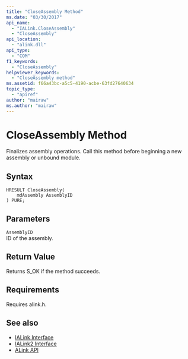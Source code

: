 ```yaml
---
title: "CloseAssembly Method"
ms.date: "03/30/2017"
api_name: 
  - "IALink.CloseAssembly"
  - "CloseAssembly"
api_location: 
  - "alink.dll"
api_type: 
  - "COM"
f1_keywords: 
  - "CloseAssembly"
helpviewer_keywords: 
  - "CloseAssembly method"
ms.assetid: f66a43bc-a5c5-4190-acbe-63fd27640634
topic_type: 
  - "apiref"
author: "mairaw"
ms.author: "mairaw"
---
```

# CloseAssembly Method
Finalizes assembly operations. Call this method before beginning a new assembly or unbound module.  
  
## Syntax  
  
```  
HRESULT CloseAssembly(  
    mdAssembly AssemblyID  
) PURE;  
```  
  
## Parameters  
 `AssemblyID`  
 ID of the assembly.  
  
## Return Value  
 Returns S_OK if the method succeeds.  
  
## Requirements  
 Requires alink.h.  
  
## See also
- [IALink Interface](../../../../docs/framework/unmanaged-api/alink/ialink-interface.md)
- [IALink2 Interface](../../../../docs/framework/unmanaged-api/alink/ialink2-interface.md)
- [ALink API](../../../../docs/framework/unmanaged-api/alink/index.md)
